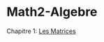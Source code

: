 # Math2-Algebre

Chapitre 1: [Les Matrices](https://github.com/Hamrita/Math2-Algebre/blob/main/Chap1/Chap1.pdf)
